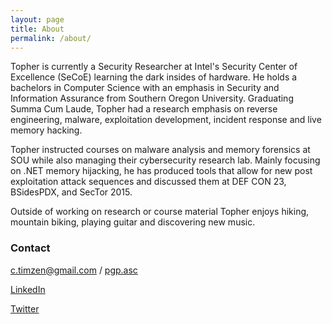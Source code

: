```yaml
---
layout: page
title: About
permalink: /about/
---
```


Topher is currently a Security Researcher at Intel's Security Center of Excellence (SeCoE) learning the dark insides of hardware. He holds a bachelors in Computer Science with an emphasis in Security and Information Assurance from Southern Oregon University. Graduating Summa Cum Laude, Topher had a research emphasis on reverse engineering, malware, exploitation development, incident response and live memory hacking. 

Topher instructed courses on malware analysis and memory forensics at SOU while also managing their cybersecurity research lab. Mainly focusing on .NET memory hijacking, he has produced tools that allow for new post exploitation attack sequences and discussed them at DEF CON 23, BSidesPDX, and SecTor 2015.

Outside of working on research or course material Topher enjoys hiking, mountain biking, playing guitar and discovering new music. 

### Contact

[c.timzen@gmail.com](mailto:c.timzen@gmail.com)          /          [pgp.asc](/resources/pgp/pgp.asc)

[LinkedIn](https://www.linkedin.com/in/tophertimzen)

[Twitter](https://twitter.com/TTimzen)

